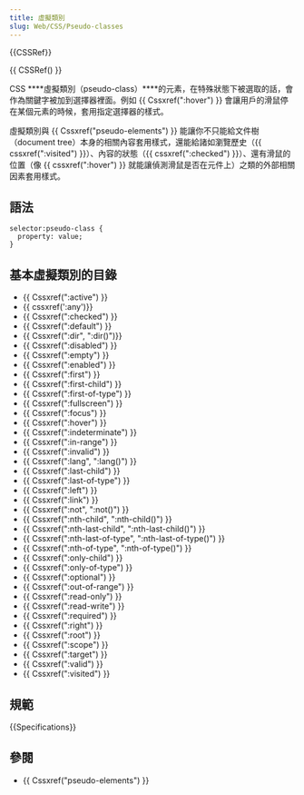 ```yaml
---
title: 虛擬類別
slug: Web/CSS/Pseudo-classes
---
```


{{CSSRef}}

{{ CSSRef() }}

CSS ****虛擬類別（pseudo-class）****的元素，在特殊狀態下被選取的話，會作為關鍵字被加到選擇器裡面。例如 {{ Cssxref(":hover") }} 會讓用戶的滑鼠停在某個元素的時候，套用指定選擇器的樣式。

虛擬類別與 {{ Cssxref("pseudo-elements") }} 能讓你不只能給文件樹（document tree）本身的相關內容套用樣式，還能給諸如瀏覽歷史（{{ cssxref(":visited") }}）、內容的狀態（{{ cssxref(":checked") }}）、還有滑鼠的位置（像 {{ cssxref(":hover") }} 就能讓偵測滑鼠是否在元件上）之類的外部相關因素套用樣式。

## 語法

```plain
selector:pseudo-class {
  property: value;
}
```

## 基本虛擬類別的目錄

- {{ Cssxref(":active") }}
- {{ cssxref(':any')}}
- {{ Cssxref(":checked") }}
- {{ Cssxref(":default") }}
- {{ Cssxref(":dir", ":dir()")}}
- {{ Cssxref(":disabled") }}
- {{ Cssxref(":empty") }}
- {{ Cssxref(":enabled") }}
- {{ Cssxref(":first") }}
- {{ Cssxref(":first-child") }}
- {{ Cssxref(":first-of-type") }}
- {{ Cssxref(":fullscreen") }}
- {{ Cssxref(":focus") }}
- {{ Cssxref(":hover") }}
- {{ Cssxref(":indeterminate") }}
- {{ Cssxref(":in-range") }}
- {{ Cssxref(":invalid") }}
- {{ Cssxref(":lang", ":lang()") }}
- {{ Cssxref(":last-child") }}
- {{ Cssxref(":last-of-type") }}
- {{ Cssxref(":left") }}
- {{ Cssxref(":link") }}
- {{ Cssxref(":not", ":not()") }}
- {{ Cssxref(":nth-child", ":nth-child()") }}
- {{ Cssxref(":nth-last-child", ":nth-last-child()") }}
- {{ Cssxref(":nth-last-of-type", ":nth-last-of-type()") }}
- {{ Cssxref(":nth-of-type", ":nth-of-type()") }}
- {{ Cssxref(":only-child") }}
- {{ Cssxref(":only-of-type") }}
- {{ Cssxref(":optional") }}
- {{ Cssxref(":out-of-range") }}
- {{ Cssxref(":read-only") }}
- {{ Cssxref(":read-write") }}
- {{ Cssxref(":required") }}
- {{ Cssxref(":right") }}
- {{ Cssxref(":root") }}
- {{ Cssxref(":scope") }}
- {{ Cssxref(":target") }}
- {{ Cssxref(":valid") }}
- {{ Cssxref(":visited") }}

## 規範

{{Specifications}}

## 參閱

- {{ Cssxref("pseudo-elements") }}
